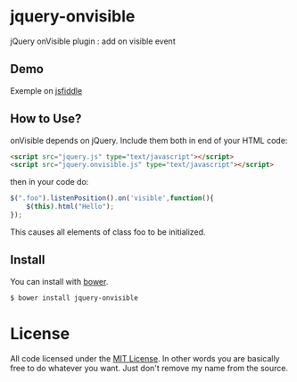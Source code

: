 # jquery-onvisible
jQuery onVisible plugin : add on visible event

 

## Demo

Exemple on [jsfiddle](https://jsfiddle.net/w9gmadoL/2/)



## How to Use?

onVisible depends on jQuery. Include them both in end of your HTML code:

```html
<script src="jquery.js" type="text/javascript"></script>
<script src="jquery.onvisible.js" type="text/javascript"></script>
```
 

then in your code do:

```js
$(".foo").listenPosition().on('visible',function(){
    $(this).html("Hello");
});
```

This causes all elements of class foo to be initialized.



## Install

You can install with [bower](http://bower.io/).


```sh
$ bower install jquery-onvisible

```


# License

All code licensed under the [MIT License](http://www.opensource.org/licenses/mit-license.php). In other words you are basically free to do whatever you want. Just don't remove my name from the source.

